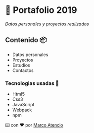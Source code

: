 # 🚀  Portafolio 2019
_Datos personales y proyectos realizados_

## Contenido 📦
* Datos personales 
* Proyectos
* Estudios
* Contactos

### Tecnologias usadas 📄
* Html5
* Css3
* JavaScript
* Webpack
* npm

⌨️ con ❤️ por [Marco Atencio](https://github.com/Darkil-HS)
